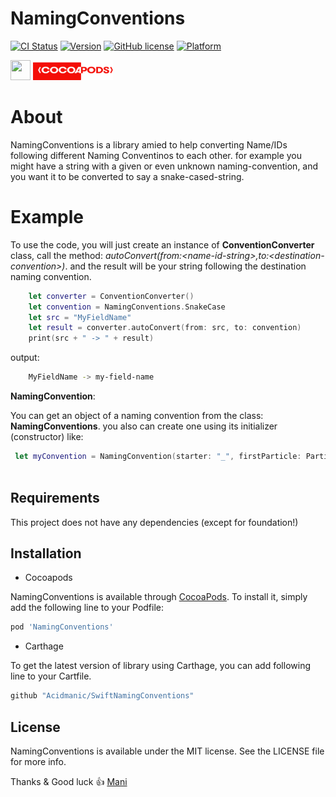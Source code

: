 # NamingConventions

[![CI Status](https://img.shields.io/travis/rust-lang/rust.svg?style=flat)](https://travis-ci.org/Acidmanic/NamingConventions)
[![Version](https://img.shields.io/cocoapods/v/NamingConventions.svg?style=flat)](https://cocoapods.org/pods/NamingConventions)
[![GitHub license](https://img.shields.io/github/license/Acidmanic/SwiftNamingConventions.svg)](https://github.com/Acidmanic/SwiftNamingConventions/blob/master/LICENSE)
[![Platform](https://img.shields.io/cocoapods/p/NamingConventions.svg?style=flat)](https://cocoapods.org/pods/NamingConventions)

<img src="https://raw.githubusercontent.com/Carthage/Carthage/master/Logo/PNG/colored.png" width="32px" height="32px" />  <img src="https://raw.githubusercontent.com/CocoaPods/shared_resources/master/img/CocoaPods-Logo-Highlight.png" width="128px" height="32px" />




About
====

NamingConventions is a library amied to help converting Name/IDs following different Naming Conventinos to each other. for example you might have a string with a given or even unknown naming-convention, and you want it to be converted to say a snake-cased-string. 

Example
=====

To use the code, you will just create an instance of **ConventionConverter** class, call the method: *autoConvert(from:&lt;name-id-string&gt;,to:&lt;destination-convention&gt;)*. and the result will be your string following the destination naming convention.


```swift
	let converter = ConventionConverter()
	let convention = NamingConventions.SnakeCase
	let src = "MyFieldName"
	let result = converter.autoConvert(from: src, to: convention)
	print(src + " -> " + result)
```
output:

```bash
	MyFieldName -> my-field-name
```


**NamingConvention**:

You can get an object of a naming convention from the class: **NamingConventions**. you also can create one using its initializer (constructor) like: 
```swift
 let myConvention = NamingConvention(starter: "_", firstParticle: ParticleCase.Lower, otherParticles: ParticleCase.Pretty, separator: "")
 
```


## Requirements

This project does not have any dependencies (except for foundation!)

## Installation

*	Cocoapods

NamingConventions is available through [CocoaPods](https://cocoapods.org). To install
it, simply add the following line to your Podfile:

```ruby
pod 'NamingConventions'
```

*	Carthage

To get the latest version of library using Carthage, you can add following line to your Cartfile.

```bash
github "Acidmanic/SwiftNamingConventions"
```


## License

NamingConventions is available under the MIT license. See the LICENSE file for more info.


Thanks & Good luck 👍
[Mani](https://about.me/moayedi)